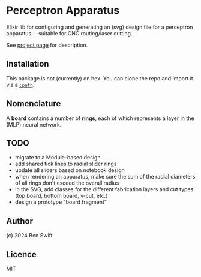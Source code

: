# Perceptron Apparatus

Elixir lib for configuring and generating an (svg) design file for a perceptron
apparatus---suitable for CNC routing/laser cutting.

See
[project page](https://anu365.sharepoint.com/sites/CyberneticsHub/SitePages/CyberneticStudio-Human-Scale.aspx)
for description.

## Installation

This package is not (currently) on hex. You can clone the repo and import it via
a [`:path`](https://hexdocs.pm/mix/Mix.Tasks.Deps.html).

## Nomenclature

A **board** contains a number of **rings**, each of which represents a layer in
the (MLP) neural network.

## TODO

- migrate to a Module-based design
- add shared tick lines to radial slider rings
- update all sliders based on notebook design
- when rendering an apparatus, make sure the sum of the radial diameters of all rings don't exceed the overall radius
- in the SVG, add classes for the different fabrication layers and cut types
  (top board, bottom board, v-cut, etc.)
- design a prototype "board fragment"

## Author

(c) 2024 Ben Swift

## Licence

MIT
